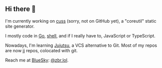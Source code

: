 ## Hi there 👋

I'm currently working on [cuss][cuss] (sorry, not on GitHub yet), a
"coreutil" static site generator.

I mostly code in [Go][go], [shell][shell], and if I really have to,
JavaScript or TypeScript.

Nowadays, I'm learning [Jujutsu][jj], a VCS alternative to Git. Most
of my repos are now jj repos, colocated with git.

Reach me at [BlueSky][bsky]: [@zbr.lol][bsky-profile].

[cuss]: https://tangled.sh/@zbr.lol/cuss
[go]: https://go.dev/
[shell]: https://www.gnu.org/software/bash/
[jj]: https://jj-vcs.github.io/jj/latest/
[bsky]: https://bsky.app/
[bsky-profile]: https://bsky.app/profile/zbr.lol

